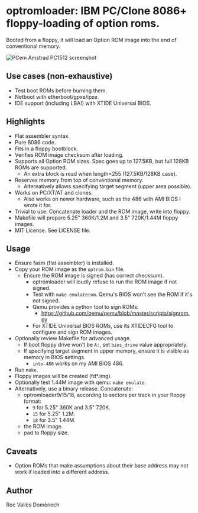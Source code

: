 # optromloader: IBM PC/Clone 8086+ floppy-loading of option roms.

Booted from a floppy, it will load an Option ROM image into the end of conventional memory.

![PCem Amstrad PC1512 screenshot](https://b.rvalles.net/unsorted/pcem_pc1512_optromboot_1.2.0_xtide.png)

## Use cases (non-exhaustive)
* Test boot ROMs before burning them.
* Netboot with etherboot/gpxe/ipxe.
* IDE support (including LBA!) with XTIDE Universal BIOS.

## Highlights
* Flat assembler syntax.
* Pure 8086 code.
* Fits in a floppy bootblock.
* Verifies ROM image checksum after loading.
* Supports all Option ROM sizes. Spec goes up to 127.5KB, but full 128KB ROMs are supported.
  * An extra block is read when length=255 (127.5KB/128KB case).
* Reserves memory from top of conventional memory.
  * Alternatively allows specifying target segment (upper area possible).
* Works on PC/XT/AT and clones.
  * Also works on newer hardware, such as the 486 with AMI BIOS I wrote it for.
* Trivial to use. Concatenate loader and the ROM image, write into floppy.
* Makefile will prepare 5.25" 360K/1.2M and 3.5" 720K/1.44M floppy images.
* MIT License. See LICENSE file.

## Usage
* Ensure fasm (flat assembler) is installed.
* Copy your ROM image as the `optrom.bin` file.
  * Ensure the ROM image is signed (has correct checksum).
    * optromloader will loudly refuse to run the ROM image if not signed.
    * Test with `make emulaterom`. Qemu's BIOS won't see the ROM if it's not signed.
    * Qemu provides a python tool to sign ROMs:
        * https://github.com/qemu/qemu/blob/master/scripts/signrom.py
    * For XTIDE Universal BIOS ROMs, use its XTIDECFG tool to configure and sign ROM images.
* Optionally review Makefile for advanced usage.
  * If boot floppy drive won't be `A:`, set `bios_drive` value appropriately.
  * If specifying target segment in upper memory, ensure it is visible as memory in BIOS settings.
    * `into-486` works on my AMI BIOS 486.
* Run `make`.
* Floppy images will be created (fd*.img).
* Optionally test 1.44M image with qemu: `make emulate`.
* Alternatively, use a binary release. Concatenate:
  * optromloader9/15/18, according to sectors per track in your floppy format:
    * `9` for 5.25" 360K and 3.5" 720K.
    * `15` for 5.25" 1.2M.
    * `18` for 3.5" 1.44M.
  * the ROM image.
  * pad to floppy size.

## Caveats
* Option ROMs that make assumptions about their base address may not work if loaded into a different address.

## Author
Roc Vallès Domènech
